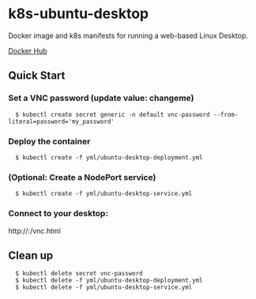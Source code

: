 k8s-ubuntu-desktop
==================
Docker image and k8s manifests for running a web-based Linux Desktop.

[Docker Hub](https://hub.docker.com/r/jmcdice/k8s-ubuntu-desktop)

Quick Start
-------------------------

### Set a VNC password (update value: changeme)
```console
  $ kubectl create secret generic -n default vnc-password --from-literal=password='my_password'
```

### Deploy the container
```console
  $ kubectl create -f yml/ubuntu-desktop-deployment.yml
```

### (Optional: Create a NodePort service)
```console
  $ kubectl create -f yml/ubuntu-desktop-service.yml
```

### Connect to your desktop:
http://<HOSTIP>:<PORT>/vnc.html

## Clean up
```console
  $ kubectl delete secret vnc-password
  $ kubectl delete -f yml/ubuntu-desktop-deployment.yml
  $ kubectl delete -f yml/ubuntu-desktop-service.yml
```

